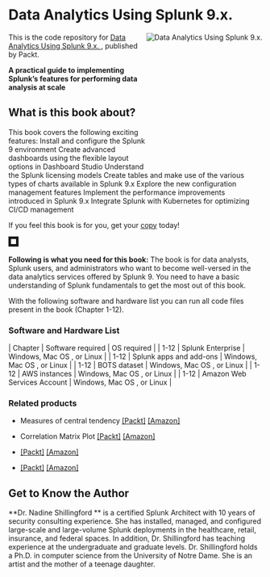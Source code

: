 # Data Analytics Using Splunk 9.x. 

<a href="https://m.media-amazon.com/images/I/61wDoZcBRAL.jpg"><img src="" alt="Data Analytics Using Splunk 9.x. " height="256px" align="right"></a>

This is the code repository for [Data Analytics Using Splunk 9.x. ](https://www.amazon.in/Data-Analytics-Using-Splunk-9-x/dp/1803249412/ref=sr_1_1?keywords=Data+analytics+using+splunk+9.x&qid=1673334110&sr=8-1&utm_source=github&utm_medium=repository&utm_campaign=9781801076012), published by Packt.

**A practical guide to implementing Splunk’s features for performing data analysis at scale**

## What is this book about?

This book covers the following exciting features:
Install and configure the Splunk 9 environment
Create advanced dashboards using the flexible layout options in Dashboard Studio
Understand the Splunk licensing models
Create tables and make use of the various types of charts available in Splunk 9.x
Explore the new configuration management features
Implement the performance improvements introduced in Splunk 9.x
Integrate Splunk with Kubernetes for optimizing CI/CD management

If you feel this book is for you, get your [copy](https://www.amazon.com/dp/1803249412) today!

<a href="https://www.packtpub.com/?utm_source=github&utm_medium=banner&utm_campaign=GitHubBanner"><img src="https://raw.githubusercontent.com/PacktPublishing/GitHub/master/GitHub.png" 
alt="https://www.packtpub.com/" border="5" /></a>


**Following is what you need for this book:**
The book is for data analysts, Splunk users, and administrators who want to become well-versed in the data analytics services offered by Splunk 9. You need to have a basic understanding of Splunk fundamentals to get the most out of this book.

With the following software and hardware list you can run all code files present in the book (Chapter 1-12).
### Software and Hardware List
| Chapter | Software required | OS required |
| 1-12 | Splunk Enterprise | Windows, Mac OS , or Linux  |
| 1-12 | Splunk apps and add-ons | Windows, Mac OS , or Linux  |
| 1-12 | BOTS dataset | Windows, Mac OS , or Linux  |
| 1-12 | AWS instances | Windows, Mac OS , or Linux  |
| 1-12 | Amazon Web Services Account | Windows, Mac OS , or Linux  |


### Related products
* Measures of central tendency [[Packt]](https://www.packtpub.com/product/hands-on-data-analysis-with-pandas-second-edition/9781800563452?utm_source=github&utm_medium=repository&utm_campaign=9781800563452) [[Amazon]](https://www.amazon.com/dp/1800563450)

* Correlation Matrix Plot [[Packt]](https://www.packtpub.com/product/the-data-analysis-workshop/9781839211386?utm_source=github&utm_medium=repository&utm_campaign=9781839211386) [[Amazon]](https://www.amazon.com/dp/1839211385)

*  [[Packt]]() [[Amazon]](https://www.amazon.com/dp/)

*  [[Packt]]() [[Amazon]](https://www.amazon.com/dp/)

## Get to Know the Author
**Dr. Nadine Shillingford **
is a certified Splunk Architect with 10 years of security consulting experience. She has installed, managed, and configured large-scale and large-volume Splunk deployments in the healthcare, retail, insurance, and federal spaces. In addition, Dr. Shillingford has teaching experience at the undergraduate and graduate levels. Dr. Shillingford holds a Ph.D. in computer science from the University of Notre Dame. She is an artist and the mother of a teenage daughter.

